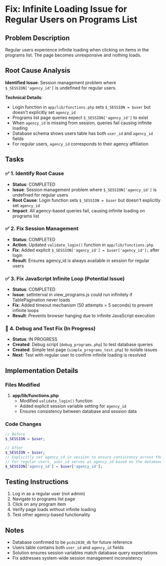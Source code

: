 # Fix: Infinite Loading Issue for Regular Users on Programs List

## Problem Description
Regular users experience infinite loading when clicking on items in the programs list. The page becomes unresponsive and nothing loads.

## Root Cause Analysis
**Identified Issue**: Session management problem where `$_SESSION['agency_id']` is undefined for regular users.

**Technical Details**:
- Login function in `app/lib/functions.php` sets `$_SESSION = $user` but doesn't explicitly set `agency_id`
- Programs list page queries expect `$_SESSION['agency_id']` to exist
- When `agency_id` is missing from session, queries fail causing infinite loading
- Database schema shows users table has both `user_id` and `agency_id` fields
- For regular users, `agency_id` corresponds to their agency affiliation

## Tasks

### ✅ 1. Identify Root Cause
- **Status**: COMPLETED
- **Issue**: Session management problem where `$_SESSION['agency_id']` is undefined for regular users
- **Root Cause**: Login function sets `$_SESSION = $user` but doesn't explicitly set `agency_id`
- **Impact**: All agency-based queries fail, causing infinite loading on programs list

### ✅ 2. Fix Session Management 
- **Status**: COMPLETED
- **Action**: Updated `validate_login()` function in `app/lib/functions.php`
- **Fix**: Added explicit `$_SESSION['agency_id'] = $user['agency_id'];` after login
- **Result**: Ensures agency_id is always available in session for regular users

### ✅ 3. Fix JavaScript Infinite Loop (Potential Issue)
- **Status**: COMPLETED
- **Issue**: setInterval in view_programs.js could run infinitely if TablePagination never loads
- **Fix**: Added timeout mechanism (50 attempts = 5 seconds) to prevent infinite loops
- **Result**: Prevents browser hanging due to infinite JavaScript execution

### 🔄 4. Debug and Test Fix (In Progress)
- **Status**: IN PROGRESS
- **Created**: Debug script (`debug_programs.php`) to test database queries
- **Created**: Simple test page (`simple_programs_test.php`) to isolate issues
- **Next**: Test with regular user to confirm infinite loading is resolved

## Implementation Details

### Files Modified
1. **app/lib/functions.php**
   - Modified `validate_login()` function
   - Added explicit session variable setting for `agency_id`
   - Ensures consistency between database and session data

### Code Changes
```php
// Before
$_SESSION = $user;

// After  
$_SESSION = $user;
// Explicitly set agency_id in session to ensure consistency across the system
// For regular users, user_id serves as agency_id based on the database schema
$_SESSION['agency_id'] = $user['agency_id'];
```

## Testing Instructions
1. Log in as a regular user (not admin)
2. Navigate to programs list page
3. Click on any program item
4. Verify page loads without infinite loading
5. Test other agency-based functionality

## Notes
- Database confirmed to be `pcds2030_db` for future reference
- Users table contains both `user_id` and `agency_id` fields
- Solution ensures session variables match database query expectations
- Fix addresses system-wide session management inconsistency
